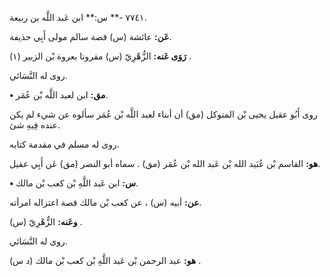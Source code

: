 ٧٧٤١ -** س:** ابن عَبد اللَّه بن ربيعة.

**عَن:** عائشة (س) قصة سالم مولى أَبِي حذيفة.

**رَوَى عَنه:** الزُّهْرِيّ (س) مقرونا بعروة بْن الزبير (١) .

روى له النَّسَائي.

**• مق:** ابن لعبد اللَّه بْن عُمَر.

روى أَبُو عقيل يحيى بْن المتوكل (مق) أن أبناء لعبد اللَّه بْن عُمَر سألوه عن شيء لم يكن عنده فِيهِ شئ.

روى له مسلم في مقدمة كتابه.

**هو:** القاسم بْن عُبَيد الله بْن عَبد الله بْن عُمَر (مق) . سماه أبو النضر (مق) عَن أَبِي عقيل.

**• س:** ابن عَبد اللَّهِ بْن كعب بْن مالك.

**عن:** أبيه (س) ، عن كعب بْن مالك قصة اعتزاله امرأته.

**وعَنه:** الزُّهْرِيّ (س) .

روى له النَّسَائي.

**هو:** عبد الرحمن بْن عَبد اللَّهِ بْن كعب بْن مالك (د س) .